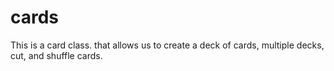 # cards
This is a card class. that allows us to create a deck of cards, multiple decks, cut, and shuffle cards.
